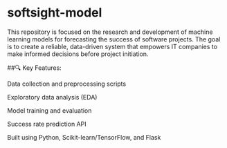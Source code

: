 # softsight-model

This repository is focused on the research and development of machine learning models for forecasting the success of software projects. The goal is to create a reliable, data-driven system that empowers IT companies to make informed decisions before project initiation.

##🔍 Key Features:

Data collection and preprocessing scripts

Exploratory data analysis (EDA)

Model training and evaluation

Success rate prediction API

Built using Python, Scikit-learn/TensorFlow, and Flask
